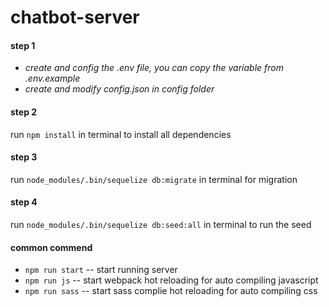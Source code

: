 # chatbot-server

#### step 1
* _create and config the .env file, you can copy the variable from .env.example_
* _create and modify config.json in config folder_

#### step 2
run `npm install` in terminal to install all dependencies

#### step 3
run `node_modules/.bin/sequelize db:migrate` in terminal for migration

#### step 4
run `node_modules/.bin/sequelize db:seed:all` in terminal to run the seed

#### common commend
* `npm run start` -- start running server
* `npm run js` -- start webpack hot reloading for auto compiling javascript
* `npm run sass` -- start sass complie hot reloading for auto compiling css
